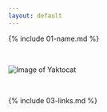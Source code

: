 ```yaml
---
layout: default
---
```


{% include 01-name.md %}

<br>

![Image of Yaktocat](https://octodex.github.com/images/Yaktocat.png)

<br>

{% include 03-links.md %}

